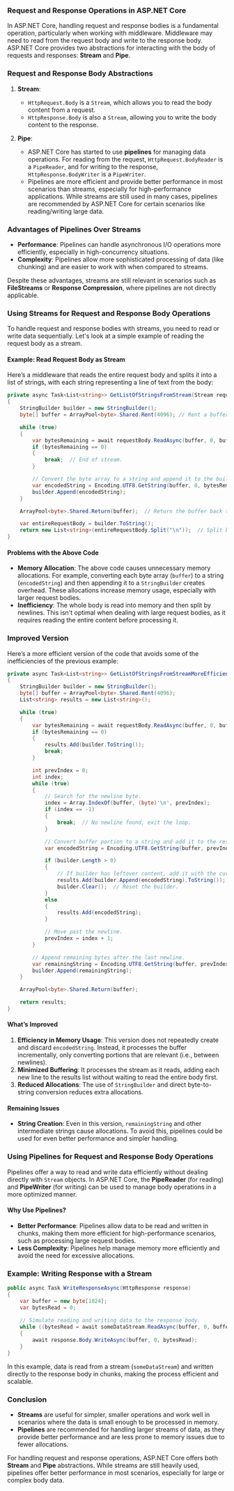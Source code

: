 ### **Request and Response Operations in ASP.NET Core**

In ASP.NET Core, handling request and response bodies is a fundamental operation, particularly when working with middleware. Middleware may need to read from the request body and write to the response body. ASP.NET Core provides two abstractions for interacting with the body of requests and responses: **Stream** and **Pipe**.

### **Request and Response Body Abstractions**

1. **Stream**:
   - `HttpRequest.Body` is a `Stream`, which allows you to read the body content from a request.
   - `HttpResponse.Body` is also a `Stream`, allowing you to write the body content to the response.

2. **Pipe**:
   - ASP.NET Core has started to use **pipelines** for managing data operations. For reading from the request, `HttpRequest.BodyReader` is a `PipeReader`, and for writing to the response, `HttpResponse.BodyWriter` is a `PipeWriter`.
   - Pipelines are more efficient and provide better performance in most scenarios than streams, especially for high-performance applications. While streams are still used in many cases, pipelines are recommended by ASP.NET Core for certain scenarios like reading/writing large data.

### **Advantages of Pipelines Over Streams**

- **Performance**: Pipelines can handle asynchronous I/O operations more efficiently, especially in high-concurrency situations.
- **Complexity**: Pipelines allow more sophisticated processing of data (like chunking) and are easier to work with when compared to streams.

Despite these advantages, streams are still relevant in scenarios such as **FileStreams** or **Response Compression**, where pipelines are not directly applicable.

### **Using Streams for Request and Response Body Operations**

To handle request and response bodies with streams, you need to read or write data sequentially. Let's look at a simple example of reading the request body as a stream.

#### **Example: Read Request Body as Stream**

Here’s a middleware that reads the entire request body and splits it into a list of strings, with each string representing a line of text from the body:

```csharp
private async Task<List<string>> GetListOfStringsFromStream(Stream requestBody)
{
    StringBuilder builder = new StringBuilder();
    byte[] buffer = ArrayPool<byte>.Shared.Rent(4096); // Rent a buffer to read data into.

    while (true)
    {
        var bytesRemaining = await requestBody.ReadAsync(buffer, 0, buffer.Length);
        if (bytesRemaining == 0)
        {
            break;  // End of stream.
        }

        // Convert the byte array to a string and append it to the builder.
        var encodedString = Encoding.UTF8.GetString(buffer, 0, bytesRemaining);
        builder.Append(encodedString);
    }

    ArrayPool<byte>.Shared.Return(buffer);  // Return the buffer back to the pool.

    var entireRequestBody = builder.ToString();
    return new List<string>(entireRequestBody.Split("\n"));  // Split body by newlines.
}
```

#### **Problems with the Above Code**
- **Memory Allocation**: The above code causes unnecessary memory allocations. For example, converting each byte array (`buffer`) to a string (`encodedString`) and then appending it to a `StringBuilder` creates overhead. These allocations increase memory usage, especially with larger request bodies.
- **Inefficiency**: The whole body is read into memory and then split by newlines. This isn't optimal when dealing with large request bodies, as it requires reading the entire content before processing it.

### **Improved Version**

Here’s a more efficient version of the code that avoids some of the inefficiencies of the previous example:

```csharp
private async Task<List<string>> GetListOfStringsFromStreamMoreEfficient(Stream requestBody)
{
    StringBuilder builder = new StringBuilder();
    byte[] buffer = ArrayPool<byte>.Shared.Rent(4096);
    List<string> results = new List<string>();

    while (true)
    {
        var bytesRemaining = await requestBody.ReadAsync(buffer, 0, buffer.Length);
        if (bytesRemaining == 0)
        {
            results.Add(builder.ToString());
            break;
        }

        int prevIndex = 0;
        int index;
        while (true)
        {
            // Search for the newline byte.
            index = Array.IndexOf(buffer, (byte)'\n', prevIndex);
            if (index == -1)
            {
                break;  // No newline found, exit the loop.
            }

            // Convert buffer portion to a string and add it to the results.
            var encodedString = Encoding.UTF8.GetString(buffer, prevIndex, index - prevIndex);

            if (builder.Length > 0)
            {
                // If builder has leftover content, add it with the current string.
                results.Add(builder.Append(encodedString).ToString());
                builder.Clear();  // Reset the builder.
            }
            else
            {
                results.Add(encodedString);
            }

            // Move past the newline.
            prevIndex = index + 1;
        }

        // Append remaining bytes after the last newline.
        var remainingString = Encoding.UTF8.GetString(buffer, prevIndex, bytesRemaining - prevIndex);
        builder.Append(remainingString);
    }

    ArrayPool<byte>.Shared.Return(buffer);

    return results;
}
```

#### **What’s Improved**
1. **Efficiency in Memory Usage**: This version does not repeatedly create and discard `encodedString`. Instead, it processes the buffer incrementally, only converting portions that are relevant (i.e., between newlines).
2. **Minimized Buffering**: It processes the stream as it reads, adding each new line to the results list without waiting to read the entire body first.
3. **Reduced Allocations**: The use of `StringBuilder` and direct byte-to-string conversion reduces extra allocations.

#### **Remaining Issues**
- **String Creation**: Even in this version, `remainingString` and other intermediate strings cause allocations. To avoid this, pipelines could be used for even better performance and simpler handling.

### **Using Pipelines for Request and Response Body Operations**

Pipelines offer a way to read and write data efficiently without dealing directly with `Stream` objects. In ASP.NET Core, the **PipeReader** (for reading) and **PipeWriter** (for writing) can be used to manage body operations in a more optimized manner.

#### **Why Use Pipelines?**

- **Better Performance**: Pipelines allow data to be read and written in chunks, making them more efficient for high-performance scenarios, such as processing large request bodies.
- **Less Complexity**: Pipelines help manage memory more efficiently and avoid the need for excessive allocations.

### **Example: Writing Response with a Stream**

```csharp
public async Task WriteResponseAsync(HttpResponse response)
{
    var buffer = new byte[1024];
    var bytesRead = 0;
    
    // Simulate reading and writing data to the response body.
    while ((bytesRead = await someDataStream.ReadAsync(buffer, 0, buffer.Length)) > 0)
    {
        await response.Body.WriteAsync(buffer, 0, bytesRead);
    }
}
```

In this example, data is read from a stream (`someDataStream`) and written directly to the response body in chunks, making the process efficient and scalable.

### **Conclusion**

- **Streams** are useful for simpler, smaller operations and work well in scenarios where the data is small enough to be processed in memory.
- **Pipelines** are recommended for handling larger streams of data, as they provide better performance and are less prone to memory issues due to fewer allocations.
  
For handling request and response operations, ASP.NET Core offers both **Stream** and **Pipe** abstractions. While streams are still heavily used, pipelines offer better performance in most scenarios, especially for large or complex body data.